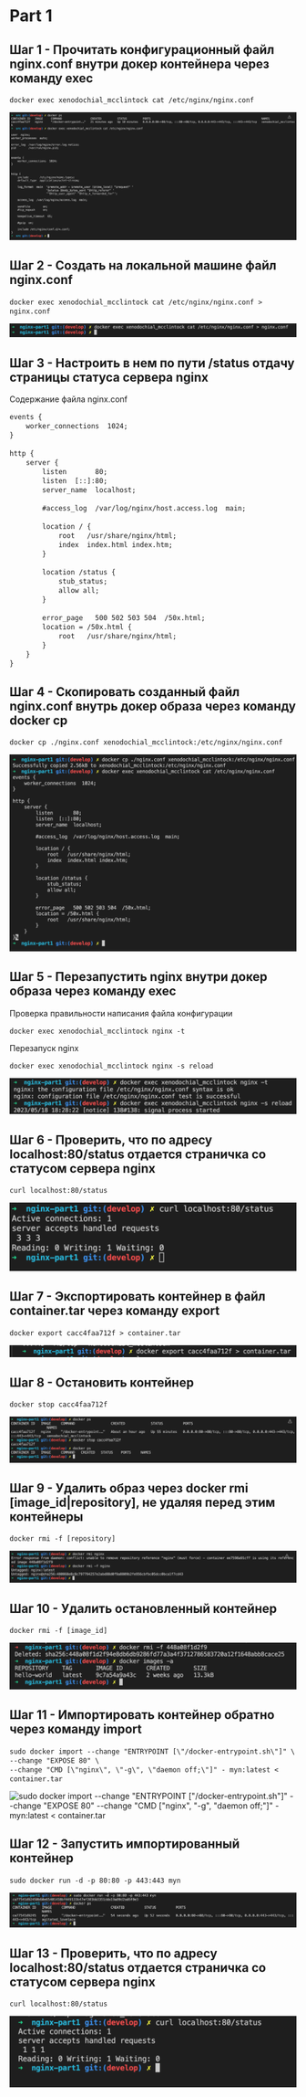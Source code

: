 # Part 1

## Шаг 1 - Прочитать конфигурационный файл nginx.conf внутри докер контейнера через команду exec

```
docker exec xenodochial_mcclintock cat /etc/nginx/nginx.conf
```

![docker exec xenodochial_mcclintock cat /etc/nginx/nginx.conf](./img/1.png)

## Шаг 2 - Создать на локальной машине файл nginx.conf

```
docker exec xenodochial_mcclintock cat /etc/nginx/nginx.conf > nginx.conf
```

![docker exec xenodochial_mcclintock cat /etc/nginx/nginx.conf > nginx.conf](./img/2.png)

## Шаг 3 - Настроить в нем по пути /status отдачу страницы статуса сервера nginx

Содержание файла nginx.conf

```
events {
    worker_connections  1024;
}

http {
    server {
        listen       80;
        listen  [::]:80;
        server_name  localhost;

        #access_log  /var/log/nginx/host.access.log  main;

        location / {
            root   /usr/share/nginx/html;
            index  index.html index.htm;
        }

        location /status {
            stub_status; 
            allow all;
        }
        
        error_page   500 502 503 504  /50x.html;
        location = /50x.html {
            root   /usr/share/nginx/html;
        }
    }
}
```

## Шаг 4 - Скопировать созданный файл nginx.conf внутрь докер образа через команду docker cp

```
docker cp ./nginx.conf xenodochial_mcclintock:/etc/nginx/nginx.conf
```

![docker cp ./nginx.conf xenodochial_mcclintock:/etc/nginx/nginx.conf](./img/4.png)

## Шаг 5 - Перезапустить nginx внутри докер образа через команду exec

Проверка правильности написания файла конфигурации
```
docker exec xenodochial_mcclintock nginx -t 
```

Перезапуск nginx
```
docker exec xenodochial_mcclintock nginx -s reload
```

![docker exec xenodochial_mcclintock nginx -t | -s reload](./img/5.png)

## Шаг 6 - Проверить, что по адресу localhost:80/status отдается страничка со статусом сервера nginx

```
curl localhost:80/status
```

![curl localhost:80/status](./img/6.png)

## Шаг 7 - Экспортировать контейнер в файл container.tar через команду export

```
docker export cacc4faa712f > container.tar
```

![docker export cacc4faa712f > container.tar](./img/7.png)

## Шаг 8 - Остановить контейнер

```
docker stop cacc4faa712f
```

![docker stop cacc4faa712f](./img/8.png)

## Шаг 9 - Удалить образ через docker rmi [image_id|repository], не удаляя перед этим контейнеры

```
docker rmi -f [repository]
```

![docker stop cacc4faa712f](./img/9.png)

## Шаг 10 - Удалить остановленный контейнер

```
docker rmi -f [image_id]
```

![docker stop cacc4faa712f](./img/10.png)

## Шаг 11 - Импортировать контейнер обратно через команду import

```
sudo docker import --change "ENTRYPOINT [\"/docker-entrypoint.sh\"]" \
--change "EXPOSE 80" \
--change "CMD [\"nginx\", \"-g\", \"daemon off;\"]" - myn:latest < container.tar
```

![sudo docker import --change "ENTRYPOINT [\"/docker-entrypoint.sh\"]" \
--change "EXPOSE 80" \
--change "CMD [\"nginx\", \"-g\", \"daemon off;\"]" - myn:latest < container.tar](./img/11.png)

## Шаг 12 - Запустить импортированный контейнер

```
sudo docker run -d -p 80:80 -p 443:443 myn
```

![sudo docker run -d -p 80:80 -p 443:443 myn](./img/12.png)

## Шаг 13 - Проверить, что по адресу localhost:80/status отдается страничка со статусом сервера nginx

```
curl localhost:80/status
```

![curl localhost:80/status](./img/13.png)

